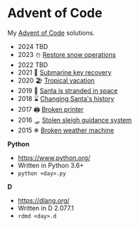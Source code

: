 Advent of Code
==============

My [Advent of Code](http://adventofcode.com/) solutions.

* 2024 ️TBD
* 2023 ️☃️ [Restore snow operations](2023)
* 2022 ️TBD
* 2021 ️🦑 [Submarine key recovery](2021)
* 2020 ️🏖️ [Tropical vacation](2020/README.md)
* 2019 🚀 [Santa is stranded in space](2019/README.md)
* 2018 ⌛ [Changing Santa's history](2018/README.md)
* 2017 🖨 [Broken printer](2017/README.md)
* 2016 🛷 [Stolen sleigh guidance system](2016/README.md)
* 2015 ❄ [Broken weather machine](2015/README.md)


**Python**
* https://www.python.org/
* Written in Python 3.6+
* `python <day>.py`

**D**
* https://dlang.org/
* Written in D 2.077.1
* `rdmd <day>.d`
